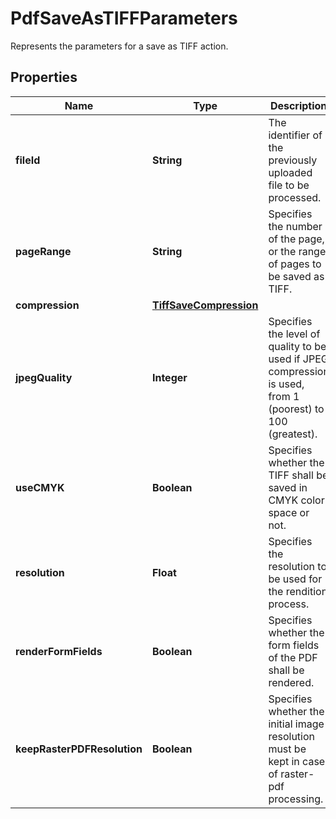 

# PdfSaveAsTIFFParameters

Represents the parameters for a save as TIFF action.
## Properties

Name | Type | Description | Notes
------------ | ------------- | ------------- | -------------
**fileId** | **String** | The identifier of the previously uploaded file to be processed. | 
**pageRange** | **String** | Specifies the number of the page, or the range of pages to be saved as TIFF. |  [optional]
**compression** | [**TiffSaveCompression**](TiffSaveCompression.md) |  |  [optional]
**jpegQuality** | **Integer** | Specifies the level of quality to be used if JPEG compression is used, from 1 (poorest) to 100 (greatest). |  [optional]
**useCMYK** | **Boolean** | Specifies whether the TIFF shall be saved in CMYK color space or not. |  [optional]
**resolution** | **Float** | Specifies the resolution to be used for the rendition process. |  [optional]
**renderFormFields** | **Boolean** | Specifies whether the form fields of the PDF shall be rendered. |  [optional]
**keepRasterPDFResolution** | **Boolean** | Specifies whether the initial image resolution must be kept in case of raster-pdf processing. |  [optional]



